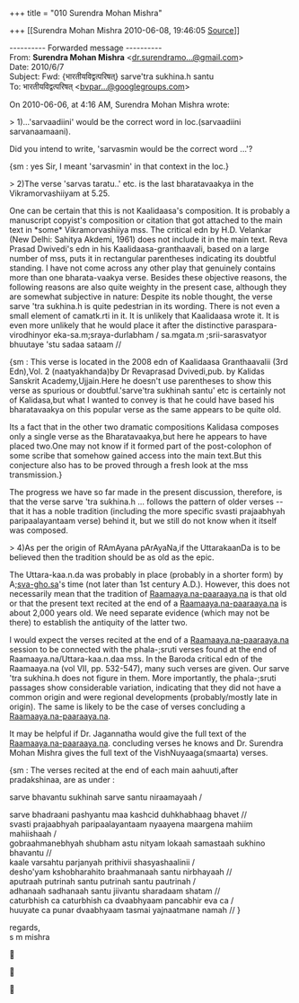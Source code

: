 +++
title = "010 Surendra Mohan Mishra"

+++
[[Surendra Mohan Mishra	2010-06-08, 19:46:05 [Source](https://groups.google.com/g/bvparishat/c/mTIwMgCDm6g)]]



---------- Forwarded message ----------  
From: **Surendra Mohan Mishra** \<[dr.surendramo...@gmail.com]()\>  
Date: 2010/6/7  
Subject: Fwd: {भारतीयविद्वत्परिषत्} sarve'tra sukhina.h santu  
To: भारतीयविद्वत्परिषत् \<[bvpar...@googlegroups.com]()\>  
  
  

On 2010-06-06, at 4:16 AM, Surendra Mohan Mishra wrote:  

  
\> 1)...'sarvaadiini' would be the correct word in loc.(sarvaadiini sarvanaamaani).  
  
Did you intend to write, 'sarvasmin would be the correct word ...'?  
  

{sm : yes Sir, I meant 'sarvasmin' in that context in the loc.}

  

  
\> 2)The verse 'sarvas taratu..' etc. is the last bharatavaakya in the Vikramorvashiiyam at 5.25.  
  

One can be certain that this is not Kaalidaasa's composition. It is probably a manuscript copyist's composition or citation that got attached to the main text in \*some\* Vikramorvashiiya mss. The critical edn by H.D. Velankar (New Delhi: Sahitya Akdemi, 1961) does not include it in the main text. Reva Prasad Dwivedi's edn in his Kaalidaasa-granthaavali, based on a large number of mss, puts it in rectangular parentheses indicating its doubtful standing. I have not come across any other play that genuinely contains more than one bharata-vaakya verse. Besides these objective reasons, the following reasons are also quite weighty in the present case, although they are somewhat subjective in nature: Despite its noble thought, the verse sarve 'tra sukhina.h is quite pedestrian in its wording. There is not even a small element of camatk.rti in it. It is unlikely that Kaalidaasa wrote it. It is even more unlikely that he would place it after the distinctive paraspara-virodhinyor eka-sa.m;sraya-durlabham / sa.mgata.m ;srii-sarasvatyor bhuutaye 'stu sadaa sataam //  
  

{sm : This verse is located in the 2008 edn of Kaalidaasa Granthaavalii (3rd Edn),Vol. 2 (naatyakhanda)by Dr Revaprasad Dvivedi,pub. by Kalidas Sanskrit Academy,Ujjain.Here he doesn't use parentheses to show this verse as spurious or doubtful.'sarve'tra sukhinah santu' etc is certainly not of Kalidasa,but what I wanted to convey is that he could have based his bharatavaakya on this popular verse as the same appears to be quite old.  
  
Its a fact that in the other two dramatic compositions Kalidasa composes only a single verse as the Bharatavaakya,but here he appears to have placed two.One may not know if it formed part of the post-colophon of some scribe that somehow gained access into the main text.But this conjecture also has to be proved through a fresh look at the mss transmission.}

  
  
The progress we have so far made in the present discussion, therefore, is that the verse sarve 'tra sukhina.h ... follows the pattern of older verses -- that it has a noble tradition (including the more specific svasti prajaabhyah paripaalayantaam verse) behind it, but we still do not know when it itself was composed.  

  
  
\> 4)As per the origin of RAmAyana pArAyaNa,if the UttarakaanDa is to be believed then the tradition should be as old as the epic.  
  

The Uttara-kaa.n.da was probably in place (probably in a shorter form) by A;[sva-gho.sa](http://sva-gho.sa)'s time (not later than 1st century A.D.). However, this does not necessarily mean that the tradition of [Raamaaya.na-paaraaya.na](http://Raamaaya.na-paaraaya.na) is that old or that the present text recited at the end of a [Raamaaya.na-paaraaya.na](http://Raamaaya.na-paaraaya.na) is about 2,000 years old. We need separate evidence (which may not be there) to establish the antiquity of the latter two.  
  
I would expect the verses recited at the end of a [Raamaaya.na-paaraaya.na](http://Raamaaya.na-paaraaya.na) session to be connected with the phala-;sruti verses found at the end of Raamaaya.na/Uttara-kaa.n.daa mss. In the Baroda critical edn of the Raamaaya.na (vol VII, pp. 532-547), many such verses are given. Our sarve 'tra sukhina.h does not figure in them. More importantly, the phala-;sruti passages show considerable variation, indicating that they did not have a common origin and were regional developments (probably/mostly late in origin). The same is likely to be the case of verses concluding a [Raamaaya.na-paaraaya.na](http://Raamaaya.na-paaraaya.na).  
  
It may be helpful if Dr. Jagannatha would give the full text of the [Raamaaya.na-paaraaya.na](http://Raamaaya.na-paaraaya.na). concluding verses he knows and Dr. Surendra Mohan Mishra gives the full text of the VishNuyaaga(smaarta) verses.  
  

{sm : The verses recited at the end of each main aahuuti,after pradakshinaa, are as under :  
  
sarve bhavantu sukhinah sarve santu niraamayaah /  

sarve bhadraani pashyantu maa kashcid duhkhabhaag bhavet //  
svasti prajaabhyah paripaalayantaam nyaayena maargena mahiim mahiishaah /  
gobraahmanebhyah shubham astu nityam lokaah samastaah sukhino bhavantu //  
kaale varsahtu parjanyah prithivii shasyashaalinii /  
desho'yam kshobharahito braahmanaah santu nirbhayaah //  
aputraah putrinah santu putrinah santu pautrinah /  
adhanaah sadhanaah santu jiivantu sharadaam shatam //  
caturbhish ca caturbhish ca dvaabhyaam pancabhir eva ca /  
huuyate ca punar dvaabhyaam tasmai yajnaatmane namah // }  
  
regards,  
s m mishra








